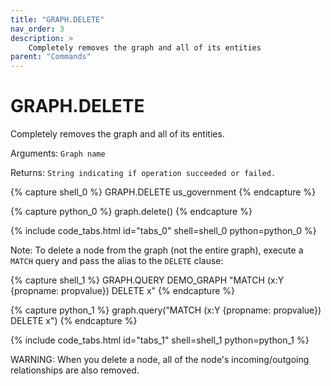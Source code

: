 ```yaml
---
title: "GRAPH.DELETE"
nav_order: 3
description: >
    Completely removes the graph and all of its entities
parent: "Commands"    
---
```


# GRAPH.DELETE

Completely removes the graph and all of its entities.

Arguments: `Graph name`

Returns: `String indicating if operation succeeded or failed.`

{% capture shell_0 %}
GRAPH.DELETE us_government
{% endcapture %}

{% capture python_0 %}
graph.delete()
{% endcapture %}

{% include code_tabs.html id="tabs_0" shell=shell_0 python=python_0 %}

Note: To delete a node from the graph (not the entire graph), execute a `MATCH` query and pass the alias to the `DELETE` clause:

{% capture shell_1 %}
GRAPH.QUERY DEMO_GRAPH "MATCH (x:Y {propname: propvalue}) DELETE x"
{% endcapture %}

{% capture python_1 %}
graph.query("MATCH (x:Y {propname: propvalue}) DELETE x")
{% endcapture %}

{% include code_tabs.html id="tabs_1" shell=shell_1 python=python_1 %}

WARNING: When you delete a node, all of the node's incoming/outgoing relationships are also removed.

